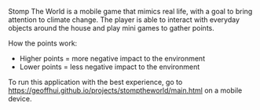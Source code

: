 Stomp The World is a mobile game that mimics real life, with a goal to bring attention to climate change. The player is able to interact with everyday objects around the house and play mini games to gather points.

How the points work:
- Higher points = more negative impact to the environment
- Lower points = less negative impact to the environment

To run this application with the best experience, go to https://geoffhui.github.io/projects/stomptheworld/main.html on a mobile device.
